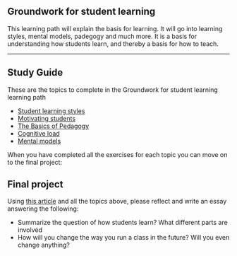## Groundwork for student learning

This learning path will explain the basis for learning. It will go into learning styles, mental models, padegogy and much more. It is a basis for understanding how students learn, and thereby a basis for how to teach.

---

## Study Guide

These are the topics to complete in the Groundwork for student learning learning path
- [Student learning styles](./../topics/learning-styles.md)
- [Motivating students](./../topics/motivating-students.md)
- [The Basics of Pedagogy](./../topics/pedagogy.md)
- [Cognitive load](./../topics/cognitive-load.md)
- [Mental models](./../topics/mental-models.md) 

When you have completed all the exercises for each topic you can move on to the final project:

## Final project



Using [this article](https://lo.unisa.edu.au/mod/book/tool/print/index.php?id=610988) and all the topics above, please reflect and write an essay answering the following: 

- Summarize the question of how students learn? What different parts are involved
- How will you change the way you run a class in the future? Will you even change anything?
